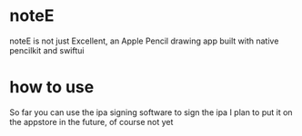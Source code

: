 # noteE
noteE is not just Excellent, an Apple Pencil drawing app built with native pencilkit and swiftui

# how to use
So far you can use the ipa signing software to sign the ipa
I plan to put it on the appstore in the future, of course not yet
